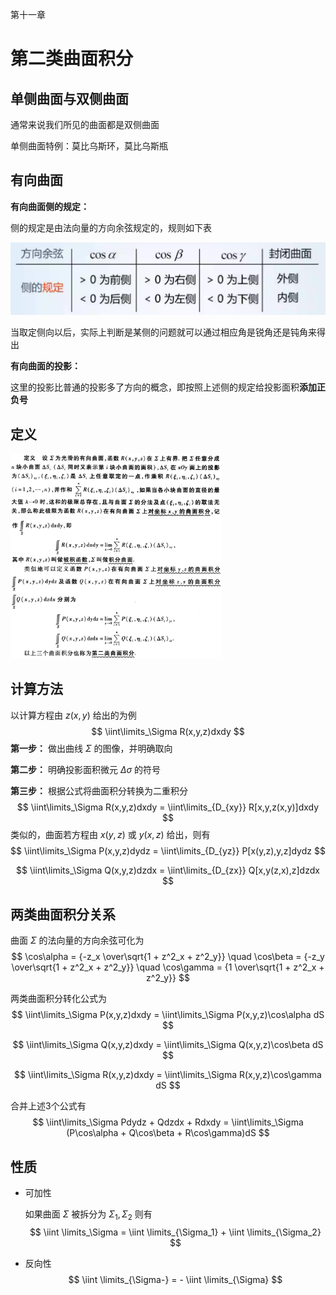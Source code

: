 第十一章

# 第二类曲面积分



## 单侧曲面与双侧曲面

通常来说我们所见的曲面都是双侧曲面

单侧曲面特例：莫比乌斯环，莫比乌斯瓶



## 有向曲面

**有向曲面侧的规定：**

侧的规定是由法向量的方向余弦规定的，规则如下表

![image-20200518091643051](../assets/images/image-20200518091643051.png)

当取定侧向以后，实际上判断是某侧的问题就可以通过相应角是锐角还是钝角来得出



**有向曲面的投影：**

这里的投影比普通的投影多了方向的概念，即按照上述侧的规定给投影面积**添加正负号**



## 定义

<img src="../assets/images/image-20200518154829617.png" alt="image-20200518154829617" style="zoom:33%;" />

<img src="../assets/images/image-20200518154857593.png" alt="image-20200518154857593" style="zoom:33%;" />





## 计算方法

以计算方程由 $z(x,y)$ 给出的为例
$$
\iint\limits_\Sigma R(x,y,z)dxdy
$$
**第一步：** 做出曲线 $\Sigma$ 的图像，并明确取向

**第二步：** 明确投影面积微元 $\Delta\sigma$ 的符号

**第三步：** 根据公式将曲面积分转换为二重积分
$$
\iint\limits_\Sigma R(x,y,z)dxdy = \iint\limits_{D_{xy}} R[x,y,z(x,y)]dxdy
$$
类似的，曲面若方程由 $x(y,z)$ 或 $y(x,z)$ 给出，则有
$$
\iint\limits_\Sigma P(x,y,z)dydz = \iint\limits_{D_{yz}} P[x(y,z),y,z]dydz
$$

$$
\iint\limits_\Sigma Q(x,y,z)dzdx = \iint\limits_{D_{zx}} Q[x,y(z,x),z]dzdx
$$



## 两类曲面积分关系

曲面 $\Sigma$ 的法向量的方向余弦可化为
$$
\cos\alpha = {-z_x \over\sqrt{1 + z^2_x + z^2_y}} \quad \cos\beta = {-z_y \over\sqrt{1 + z^2_x + z^2_y}} \quad \cos\gamma = {1 \over\sqrt{1 + z^2_x + z^2_y}}
$$


两类曲面积分转化公式为
$$
\iint\limits_\Sigma P(x,y,z)dxdy = \iint\limits_\Sigma P(x,y,z)\cos\alpha dS
$$

$$
\iint\limits_\Sigma Q(x,y,z)dxdy = \iint\limits_\Sigma Q(x,y,z)\cos\beta dS
$$

$$
\iint\limits_\Sigma R(x,y,z)dxdy = \iint\limits_\Sigma R(x,y,z)\cos\gamma dS
$$

合并上述3个公式有
$$
\iint\limits_\Sigma Pdydz + Qdzdx + Rdxdy = \iint\limits_\Sigma (P\cos\alpha + Q\cos\beta + R\cos\gamma)dS
$$


## 性质

- 可加性

  如果曲面 $\Sigma$ 被拆分为 $\Sigma_1,\Sigma_2$ 则有
  $$
  \iint \limits_\Sigma = \iint \limits_{\Sigma_1} + \iint \limits_{\Sigma_2}
  $$
  
- 反向性
  $$
  \iint \limits_{\Sigma-} = - \iint \limits_{\Sigma}
  $$
  